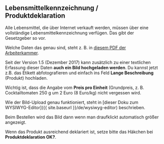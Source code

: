 ## Lebensmittelkennzeichnung / Produktdeklaration

Alle Lebensmittel, die über Internet verkauft werden, müssen über eine vollständige Lebensmittelkennzeichnung verfügen. Das gibt der Gesetzgeber so vor.

Welche Daten das genau sind, steht z. B. in [diesem PDF der Arbeiterkammer](https://media.arbeiterkammer.at/wien/PDF/Publikationen/Lebensmittelkennzeichnung_2017.pdf).

Seit der Version 1.5 (Dezember 2017) kann zusätzlich zu einer textlichen Erfassung dieser Daten **auch ein Bild hochgeladen werden**. Du kannst jetzt z.B. das Etikett abfotografieren und einfach ins Feld **Lange Beschreibung** (Produkt) hochladen.

Wichtig ist, dass die Angabe vom **Preis pro Einheit** (Grundpreis, z. B. Cocktailtomaten 250 g um 2 Euro (8 Euro/kg) nicht vergessen wird.

Wie der Bild-Upload genau funktioniert, steht in [dieser Doku zum WYSIWYG-Editor]({{ site.baseurl }}/de/wysiwyg-editor) beschrieben.

Beim Bestellen wird das Bild dann wenn man draufklickt automatisch größer angezeigt.

Wenn das Produkt ausreichend deklariert ist, setze bitte das Häkchen bei **Produktdeklaration OK?**.